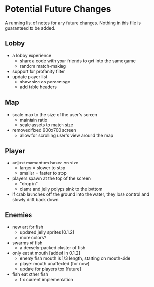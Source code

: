 # Potential Future Changes
A running list of notes for any future changes. Nothing in this file is guaranteed to be added.

## Lobby
- a lobby experience
  - share a code with your friends to get into the same game
  - random match-making
- support for profanity filter
- update player list
  - show size as percentage
  - add table headers

## Map
- scale map to the size of the user's screen
  - maintain ratio
  - scale assets to match size
- removed fixed 900x700 screen
  - allow for scrolling user's view around the map

## Player
- adjust momentum based on size
  - larger = slower to stop
  - smaller = faster to stop
- players spawn at the top of the screen
  - "drop in"
  - clams and jelly polyps sink to the bottom
- if crab launches off the ground into the water, they lose control and slowly drift back down

## Enemies
- new art for fish
  - updated jelly sprites [0.1.2]
  - more colors?
- swarms of fish
  - a densely-packed cluster of fish
- only eat at mouth [added in 0.1.2]
  - enemy fish mouth is 1/3 length, starting on mouth-side
  - player mouth unaffected (for now)
  - update for players too [future]
- fish eat other fish
  - fix current implementation

&nbsp;